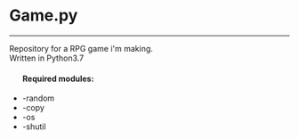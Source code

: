 <h1>Game.py</h1>
<hr>
  Repository for a RPG game i'm making.
  <br>
  Written in Python3.7
  <br>
  <ul>
  <h4>Required modules:</h4>
    <li>-random</li>
    <li>-copy</li>
    <li>-os</li>
    <li>-shutil</li>
   </ul>
